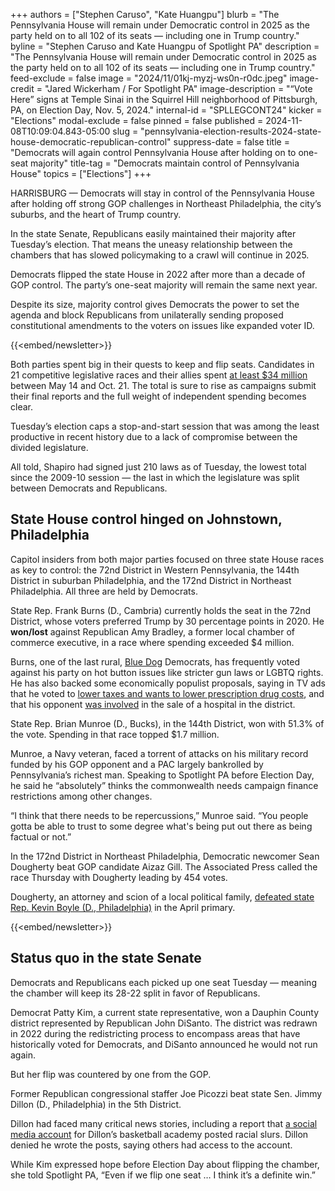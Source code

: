 +++
authors = ["Stephen Caruso", "Kate Huangpu"]
blurb = "The Pennsylvania House will remain under Democratic control in 2025 as the party held on to all 102 of its seats — including one in Trump country."
byline = "Stephen Caruso and Kate Huangpu of Spotlight PA"
description = "The Pennsylvania House will remain under Democratic control in 2025 as the party held on to all 102 of its seats — including one in Trump country."
feed-exclude = false
image = "2024/11/01kj-myzj-ws0n-r0dc.jpeg"
image-credit = "Jared Wickerham / For Spotlight PA"
image-description = "“Vote Here” signs at Temple Sinai in the Squirrel Hill neighborhood of Pittsburgh, PA, on Election Day, Nov. 5, 2024."
internal-id = "SPLLEGCONT24"
kicker = "Elections"
modal-exclude = false
pinned = false
published = 2024-11-08T10:09:04.843-05:00
slug = "pennsylvania-election-results-2024-state-house-democratic-republican-control"
suppress-date = false
title = "Democrats will again control Pennsylvania House after holding on to one-seat majority"
title-tag = "Democrats maintain control of Pennsylvania House"
topics = ["Elections"]
+++

HARRISBURG —&nbsp;Democrats will stay in control of the Pennsylvania House after holding off strong GOP challenges in Northeast Philadelphia, the city’s suburbs, and the heart of Trump country.

In the state Senate, Republicans easily maintained their majority after Tuesday’s election. That means the uneasy relationship between the chambers that has slowed policymaking to a crawl will continue in 2025.

Democrats flipped the state House in 2022 after more than a decade of GOP control. The party’s one-seat majority will remain the same next year.

Despite its size, majority control gives Democrats the power to set the agenda and block Republicans from unilaterally sending proposed constitutional amendments to the voters on issues like expanded voter ID.

{{<embed/newsletter>}}

Both parties spent big in their quests to keep and flip seats. Candidates in 21 competitive legislative races and their allies spent <a href="https://www.spotlightpa.org/news/2024/11/pennsylvania-election-2024-state-house-senate-majority-spending/">at least $34 million</a> between May 14 and Oct. 21. The total is sure to rise as campaigns submit their final reports and the full weight of independent spending becomes clear.

Tuesday’s election caps a stop-and-start session that was among the least productive in recent history due to a lack of compromise between the divided legislature.

All told, Shapiro had signed just 210 laws as of Tuesday, the lowest total since the 2009-10 session — the last in which the legislature was split between Democrats and Republicans.

## State House control hinged on Johnstown, Philadelphia

Capitol insiders from both major parties focused on three state House races as key to control: the 72nd District in Western Pennsylvania, the 144th District in suburban Philadelphia, and the 172nd District in Northeast Philadelphia. All three are held by Democrats.

State Rep. Frank Burns (D., Cambria) currently holds the seat in the 72nd District, whose voters preferred Trump by 30 percentage points in 2020. He <strong>won/lost</strong> against Republican Amy Bradley, a former local chamber of commerce executive, in a race where spending exceeded $4 million.

Burns, one of the last rural, <a href="https://en.wikipedia.org/wiki/Blue_Dog_Coalition">Blue Dog</a> Democrats, has frequently voted against his party on hot button issues like stricter gun laws or LGBTQ rights. He has also backed some economically populist proposals, saying in TV ads that he voted to <a href="https://www.facebook.com/100011402108097/videos/376707458826952/">lower taxes and wants to lower prescription drug costs</a>, and that his opponent <a href="https://www.facebook.com/100011402108097/videos/859206508969148/">was involved</a> in the sale of a hospital in the district.

State Rep. Brian Munroe (D., Bucks), in the 144th District, won with 51.3% of the vote. Spending in that race topped $1.7 million.

Munroe, a Navy veteran, faced a torrent of attacks on his military record funded by his GOP opponent and a PAC largely bankrolled by Pennsylvania’s richest man. Speaking to Spotlight PA before Election Day, he said he “absolutely” thinks the commonwealth needs campaign finance restrictions among other changes.

“I think that there needs to be repercussions,” Munroe said. “You people gotta be able to trust to some degree what&#39;s being put out there as being factual or not.”

In the 172nd District in Northeast Philadelphia, Democratic newcomer Sean Dougherty beat GOP candidate Aizaz Gill. The Associated Press called the race Thursday with Dougherty leading by 454 votes.

Dougherty, an attorney and scion of a local political family, <a href="https://www.spotlightpa.org/news/2024/04/pennsylvania-election-results-2024-primary-state-house-bryan-cutler-kevin-boyle-incumbents/">defeated state Rep. Kevin Boyle (D., Philadelphia)</a> in the April primary.

{{<embed/newsletter>}}

## Status quo in the state Senate

Democrats and Republicans each picked up one seat Tuesday — meaning the chamber will keep its 28-22 split in favor of Republicans.

Democrat Patty Kim, a current state representative, won a Dauphin County district represented by Republican John DiSanto. The district was redrawn in 2022 during the redistricting process to encompass areas that have historically voted for Democrats, and DiSanto announced he would not run again.

But her flip was countered by one from the GOP.

Former Republican congressional staffer Joe Picozzi beat state Sen. Jimmy Dillon (D., Philadelphia) in the 5th District.

Dillon had faced many critical news stories, including a report that <a href="https://www.nbcphiladelphia.com/news/politics/pennsylvania-philadelphia-democratic-sen-jimmy-dillon-denies-writing-racist-homophobic-tweets/3979929/">a social media account</a> for Dillon’s basketball academy posted racial slurs. Dillon denied he wrote the posts, saying others had access to the account.

While Kim expressed hope before Election Day about flipping the chamber, she told Spotlight PA, “Even if we flip one seat … I think it’s a definite win.”

